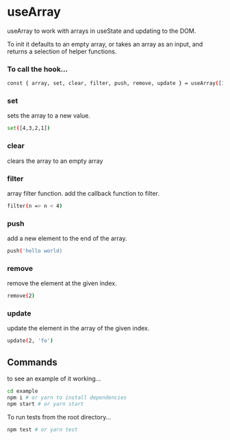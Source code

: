 # useArray

useArray to work with arrays in useState and updating to the DOM.

To init it defaults to an empty array, or takes an array as an input, and returns a selection of helper functions.

### **To call the hook...**

```bash
const { array, set, clear, filter, push, remove, update } = useArray([1, 2, 3, 4, 5, 6, 7,])
```

### **set**

sets the array to a new value.

```bash
set([4,3,2,1])
```

### **clear**

clears the array to an empty array

### **filter**

array filter function. add the callback function to filter.

```bash
filter(n => n < 4)
```

### **push**

add a new element to the end of the array.

```bash
push('hello world)
```

### **remove**

remove the element at the given index.

```bash
remove(2)
```

### **update**

update the element in the array of the given index.

```bash
update(2, 'fo')
```

## Commands

to see an example of it working...

```bash
cd example
npm i # or yarn to install dependencies
npm start # or yarn start
```

To run tests from the root directory...

```bash
npm test # or yarn test
```
